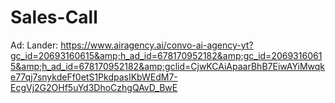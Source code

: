 # Sales-Call
Ad: Lander: https://www.airagency.ai/convo-ai-agency-yt?gc_id=20693160615&amp;h_ad_id=678170952182&amp;gc_id=20693160615&amp;h_ad_id=678170952182&amp;gclid=CjwKCAiApaarBhB7EiwAYiMwqke77qj7snykdeFf0etS1PkdpasIKbWEdM7-EcgVj2G2OHf5uYd3DhoCzhgQAvD_BwE

